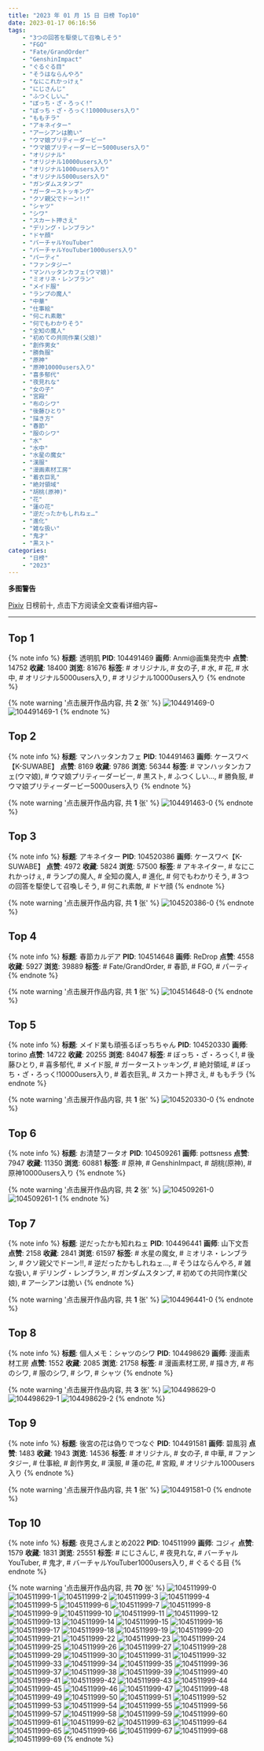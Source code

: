 ```yaml
---
title: "2023 年 01 月 15 日 日榜 Top10"
date: 2023-01-17 06:16:56
tags:
    - "3つの回答を駆使して召喚しそう"
    - "FGO"
    - "Fate/GrandOrder"
    - "GenshinImpact"
    - "ぐるぐる目"
    - "そうはならんやろ"
    - "なにこれかっけぇ"
    - "にじさんじ"
    - "ふつくしい…"
    - "ぼっち・ざ・ろっく!"
    - "ぼっち・ざ・ろっく!10000users入り"
    - "ももチラ"
    - "アキネイター"
    - "アーシアンは脆い"
    - "ウマ娘プリティーダービー"
    - "ウマ娘プリティーダービー5000users入り"
    - "オリジナル"
    - "オリジナル10000users入り"
    - "オリジナル1000users入り"
    - "オリジナル5000users入り"
    - "ガンダムスタンプ"
    - "ガーターストッキング"
    - "クソ親父でドーン!!"
    - "シャツ"
    - "シワ"
    - "スカート押さえ"
    - "デリング・レンブラン"
    - "ドヤ顔"
    - "バーチャルYouTuber"
    - "バーチャルYouTuber1000users入り"
    - "パーティ"
    - "ファンタジー"
    - "マンハッタンカフェ(ウマ娘)"
    - "ミオリネ・レンブラン"
    - "メイド服"
    - "ランプの魔人"
    - "中華"
    - "仕事絵"
    - "何これ素敵"
    - "何でもわかりそう"
    - "全知の魔人"
    - "初めての共同作業(父娘)"
    - "創作男女"
    - "勝負服"
    - "原神"
    - "原神10000users入り"
    - "喜多郁代"
    - "夜見れな"
    - "女の子"
    - "宮殿"
    - "布のシワ"
    - "後藤ひとり"
    - "描き方"
    - "春節"
    - "服のシワ"
    - "水"
    - "水中"
    - "水星の魔女"
    - "漢服"
    - "漫画素材工房"
    - "着衣巨乳"
    - "絶対領域"
    - "胡桃(原神)"
    - "花"
    - "蓮の花"
    - "逆だったかもしれねェ…"
    - "進化"
    - "雑な扱い"
    - "鬼才"
    - "黒スト"
categories:
    - "日榜"
    - "2023"
---
```


<i class="fa fa-triangle-exclamation"></i>**多图警告**<i class="fa fa-triangle-exclamation"></i>

[Pixiv](https://www.pixiv.net/) 日榜前十, 点击下方阅读全文查看详细内容~

<!-- more -->

---

## Top 1

{% note info %}
**标题**: 透明肌
**PID**: 104491469 **画师**: Anmi@画集発売中
**点赞**: 14752 **收藏**: 18400 **浏览**: 81676
**标签**: # オリジナル, # 女の子, # 水, # 花, # 水中, # オリジナル5000users入り, # オリジナル10000users入り
{% endnote %}

{% note warning '点击展开作品内容, 共 **2** 张' %}
![104491469-0](https://i.pixiv.re/img-original/img/2023/01/14/00/00/45/104491469_p0.jpg)
![104491469-1](https://i.pixiv.re/img-original/img/2023/01/14/00/00/45/104491469_p1.jpg)
{% endnote %}

## Top 2

{% note info %}
**标题**: マンハッタンカフェ
**PID**: 104491463 **画师**: ケースワベ【K-SUWABE】
**点赞**: 8169 **收藏**: 9786 **浏览**: 56344
**标签**: # マンハッタンカフェ(ウマ娘), # ウマ娘プリティーダービー, # 黒スト, # ふつくしい…, # 勝負服, # ウマ娘プリティーダービー5000users入り
{% endnote %}

{% note warning '点击展开作品内容, 共 **1** 张' %}
![104491463-0](https://i.pixiv.re/img-original/img/2023/01/14/00/00/42/104491463_p0.jpg)
{% endnote %}

## Top 3

{% note info %}
**标题**: アキネイター
**PID**: 104520386 **画师**: ケースワベ【K-SUWABE】
**点赞**: 4972 **收藏**: 5824 **浏览**: 57500
**标签**: # アキネイター, # なにこれかっけぇ, # ランプの魔人, # 全知の魔人, # 進化, # 何でもわかりそう, # 3つの回答を駆使して召喚しそう, # 何これ素敵, # ドヤ顔
{% endnote %}

{% note warning '点击展开作品内容, 共 **1** 张' %}
![104520386-0](https://i.pixiv.re/img-original/img/2023/01/15/00/00/51/104520386_p0.jpg)
{% endnote %}

## Top 4

{% note info %}
**标题**: 春節カルデア
**PID**: 104514648 **画师**: ReDrop
**点赞**: 4558 **收藏**: 5927 **浏览**: 39889
**标签**: # Fate/GrandOrder, # 春節, # FGO, # パーティ
{% endnote %}

{% note warning '点击展开作品内容, 共 **1** 张' %}
![104514648-0](https://i.pixiv.re/img-original/img/2023/01/14/21/08/40/104514648_p0.jpg)
{% endnote %}

## Top 5

{% note info %}
**标题**: メイド業も頑張るぼっちちゃん
**PID**: 104520330 **画师**: torino
**点赞**: 14722 **收藏**: 20255 **浏览**: 84047
**标签**: # ぼっち・ざ・ろっく!, # 後藤ひとり, # 喜多郁代, # メイド服, # ガーターストッキング, # 絶対領域, # ぼっち・ざ・ろっく!10000users入り, # 着衣巨乳, # スカート押さえ, # ももチラ
{% endnote %}

{% note warning '点击展开作品内容, 共 **1** 张' %}
![104520330-0](https://i.pixiv.re/img-original/img/2023/01/15/00/00/34/104520330_p0.jpg)
{% endnote %}

## Top 6

{% note info %}
**标题**: お清楚フータオ
**PID**: 104509261 **画师**: pottsness
**点赞**: 7947 **收藏**: 11350 **浏览**: 60881
**标签**: # 原神, # GenshinImpact, # 胡桃(原神), # 原神10000users入り
{% endnote %}

{% note warning '点击展开作品内容, 共 **2** 张' %}
![104509261-0](https://i.pixiv.re/img-original/img/2023/01/14/18/00/27/104509261_p0.jpg)
![104509261-1](https://i.pixiv.re/img-original/img/2023/01/14/18/00/27/104509261_p1.jpg)
{% endnote %}

## Top 7

{% note info %}
**标题**: 逆だったかも知れねェ
**PID**: 104496441 **画师**: 山下文吾
**点赞**: 2158 **收藏**: 2841 **浏览**: 61597
**标签**: # 水星の魔女, # ミオリネ・レンブラン, # クソ親父でドーン!!, # 逆だったかもしれねェ…, # そうはならんやろ, # 雑な扱い, # デリング・レンブラン, # ガンダムスタンプ, # 初めての共同作業(父娘), # アーシアンは脆い
{% endnote %}

{% note warning '点击展开作品内容, 共 **1** 张' %}
![104496441-0](https://i.pixiv.re/img-original/img/2023/01/14/04/19/33/104496441_p0.jpg)
{% endnote %}

## Top 8

{% note info %}
**标题**: 個人メモ：シャツのシワ
**PID**: 104498629 **画师**: 漫画素材工房
**点赞**: 1552 **收藏**: 2085 **浏览**: 21758
**标签**: # 漫画素材工房, # 描き方, # 布のシワ, # 服のシワ, # シワ, # シャツ
{% endnote %}

{% note warning '点击展开作品内容, 共 **3** 张' %}
![104498629-0](https://i.pixiv.re/img-original/img/2023/01/14/08/00/11/104498629_p0.jpg)
![104498629-1](https://i.pixiv.re/img-original/img/2023/01/14/08/00/11/104498629_p1.jpg)
![104498629-2](https://i.pixiv.re/img-original/img/2023/01/14/08/00/11/104498629_p2.jpg)
{% endnote %}

## Top 9

{% note info %}
**标题**: 後宮の花は偽りでつなぐ
**PID**: 104491581 **画师**: 碧風羽
**点赞**: 1483 **收藏**: 1943 **浏览**: 14536
**标签**: # オリジナル, # 女の子, # 中華, # ファンタジー, # 仕事絵, # 創作男女, # 漢服, # 蓮の花, # 宮殿, # オリジナル1000users入り
{% endnote %}

{% note warning '点击展开作品内容, 共 **1** 张' %}
![104491581-0](https://i.pixiv.re/img-original/img/2023/01/14/00/01/44/104491581_p0.jpg)
{% endnote %}

## Top 10

{% note info %}
**标题**: 夜見さんまとめ2022
**PID**: 104511999 **画师**: コジィ
**点赞**: 1579 **收藏**: 1831 **浏览**: 25551
**标签**: # にじさんじ, # 夜見れな, # バーチャルYouTuber, # 鬼才, # バーチャルYouTuber1000users入り, # ぐるぐる目
{% endnote %}

{% note warning '点击展开作品内容, 共 **70** 张' %}
![104511999-0](https://i.pixiv.re/img-original/img/2023/01/14/19/43/33/104511999_p0.png)
![104511999-1](https://i.pixiv.re/img-original/img/2023/01/14/19/43/33/104511999_p1.png)
![104511999-2](https://i.pixiv.re/img-original/img/2023/01/14/19/43/33/104511999_p2.png)
![104511999-3](https://i.pixiv.re/img-original/img/2023/01/14/19/43/33/104511999_p3.png)
![104511999-4](https://i.pixiv.re/img-original/img/2023/01/14/19/43/33/104511999_p4.png)
![104511999-5](https://i.pixiv.re/img-original/img/2023/01/14/19/43/33/104511999_p5.png)
![104511999-6](https://i.pixiv.re/img-original/img/2023/01/14/19/43/33/104511999_p6.png)
![104511999-7](https://i.pixiv.re/img-original/img/2023/01/14/19/43/33/104511999_p7.png)
![104511999-8](https://i.pixiv.re/img-original/img/2023/01/14/19/43/33/104511999_p8.png)
![104511999-9](https://i.pixiv.re/img-original/img/2023/01/14/19/43/33/104511999_p9.png)
![104511999-10](https://i.pixiv.re/img-original/img/2023/01/14/19/43/33/104511999_p10.png)
![104511999-11](https://i.pixiv.re/img-original/img/2023/01/14/19/43/33/104511999_p11.png)
![104511999-12](https://i.pixiv.re/img-original/img/2023/01/14/19/43/33/104511999_p12.png)
![104511999-13](https://i.pixiv.re/img-original/img/2023/01/14/19/43/33/104511999_p13.png)
![104511999-14](https://i.pixiv.re/img-original/img/2023/01/14/19/43/33/104511999_p14.png)
![104511999-15](https://i.pixiv.re/img-original/img/2023/01/14/19/43/33/104511999_p15.png)
![104511999-16](https://i.pixiv.re/img-original/img/2023/01/14/19/43/33/104511999_p16.png)
![104511999-17](https://i.pixiv.re/img-original/img/2023/01/14/19/43/33/104511999_p17.png)
![104511999-18](https://i.pixiv.re/img-original/img/2023/01/14/19/43/33/104511999_p18.png)
![104511999-19](https://i.pixiv.re/img-original/img/2023/01/14/19/43/33/104511999_p19.png)
![104511999-20](https://i.pixiv.re/img-original/img/2023/01/14/19/43/33/104511999_p20.png)
![104511999-21](https://i.pixiv.re/img-original/img/2023/01/14/19/43/33/104511999_p21.png)
![104511999-22](https://i.pixiv.re/img-original/img/2023/01/14/19/43/33/104511999_p22.png)
![104511999-23](https://i.pixiv.re/img-original/img/2023/01/14/19/43/33/104511999_p23.png)
![104511999-24](https://i.pixiv.re/img-original/img/2023/01/14/19/43/33/104511999_p24.png)
![104511999-25](https://i.pixiv.re/img-original/img/2023/01/14/19/43/33/104511999_p25.png)
![104511999-26](https://i.pixiv.re/img-original/img/2023/01/14/19/43/33/104511999_p26.png)
![104511999-27](https://i.pixiv.re/img-original/img/2023/01/14/19/43/33/104511999_p27.png)
![104511999-28](https://i.pixiv.re/img-original/img/2023/01/14/19/43/33/104511999_p28.png)
![104511999-29](https://i.pixiv.re/img-original/img/2023/01/14/19/43/33/104511999_p29.png)
![104511999-30](https://i.pixiv.re/img-original/img/2023/01/14/19/43/33/104511999_p30.png)
![104511999-31](https://i.pixiv.re/img-original/img/2023/01/14/19/43/33/104511999_p31.png)
![104511999-32](https://i.pixiv.re/img-original/img/2023/01/14/19/43/33/104511999_p32.png)
![104511999-33](https://i.pixiv.re/img-original/img/2023/01/14/19/43/33/104511999_p33.png)
![104511999-34](https://i.pixiv.re/img-original/img/2023/01/14/19/43/33/104511999_p34.png)
![104511999-35](https://i.pixiv.re/img-original/img/2023/01/14/19/43/33/104511999_p35.png)
![104511999-36](https://i.pixiv.re/img-original/img/2023/01/14/19/43/33/104511999_p36.png)
![104511999-37](https://i.pixiv.re/img-original/img/2023/01/14/19/43/33/104511999_p37.png)
![104511999-38](https://i.pixiv.re/img-original/img/2023/01/14/19/43/33/104511999_p38.png)
![104511999-39](https://i.pixiv.re/img-original/img/2023/01/14/19/43/33/104511999_p39.png)
![104511999-40](https://i.pixiv.re/img-original/img/2023/01/14/19/43/33/104511999_p40.png)
![104511999-41](https://i.pixiv.re/img-original/img/2023/01/14/19/43/33/104511999_p41.png)
![104511999-42](https://i.pixiv.re/img-original/img/2023/01/14/19/43/33/104511999_p42.png)
![104511999-43](https://i.pixiv.re/img-original/img/2023/01/14/19/43/33/104511999_p43.png)
![104511999-44](https://i.pixiv.re/img-original/img/2023/01/14/19/43/33/104511999_p44.png)
![104511999-45](https://i.pixiv.re/img-original/img/2023/01/14/19/43/33/104511999_p45.png)
![104511999-46](https://i.pixiv.re/img-original/img/2023/01/14/19/43/33/104511999_p46.png)
![104511999-47](https://i.pixiv.re/img-original/img/2023/01/14/19/43/33/104511999_p47.png)
![104511999-48](https://i.pixiv.re/img-original/img/2023/01/14/19/43/33/104511999_p48.png)
![104511999-49](https://i.pixiv.re/img-original/img/2023/01/14/19/43/33/104511999_p49.png)
![104511999-50](https://i.pixiv.re/img-original/img/2023/01/14/19/43/33/104511999_p50.png)
![104511999-51](https://i.pixiv.re/img-original/img/2023/01/14/19/43/33/104511999_p51.png)
![104511999-52](https://i.pixiv.re/img-original/img/2023/01/14/19/43/33/104511999_p52.png)
![104511999-53](https://i.pixiv.re/img-original/img/2023/01/14/19/43/33/104511999_p53.png)
![104511999-54](https://i.pixiv.re/img-original/img/2023/01/14/19/43/33/104511999_p54.png)
![104511999-55](https://i.pixiv.re/img-original/img/2023/01/14/19/43/33/104511999_p55.png)
![104511999-56](https://i.pixiv.re/img-original/img/2023/01/14/19/43/33/104511999_p56.png)
![104511999-57](https://i.pixiv.re/img-original/img/2023/01/14/19/43/33/104511999_p57.png)
![104511999-58](https://i.pixiv.re/img-original/img/2023/01/14/19/43/33/104511999_p58.png)
![104511999-59](https://i.pixiv.re/img-original/img/2023/01/14/19/43/33/104511999_p59.png)
![104511999-60](https://i.pixiv.re/img-original/img/2023/01/14/19/43/33/104511999_p60.png)
![104511999-61](https://i.pixiv.re/img-original/img/2023/01/14/19/43/33/104511999_p61.png)
![104511999-62](https://i.pixiv.re/img-original/img/2023/01/14/19/43/33/104511999_p62.png)
![104511999-63](https://i.pixiv.re/img-original/img/2023/01/14/19/43/33/104511999_p63.png)
![104511999-64](https://i.pixiv.re/img-original/img/2023/01/14/19/43/33/104511999_p64.png)
![104511999-65](https://i.pixiv.re/img-original/img/2023/01/14/19/43/33/104511999_p65.png)
![104511999-66](https://i.pixiv.re/img-original/img/2023/01/14/19/43/33/104511999_p66.png)
![104511999-67](https://i.pixiv.re/img-original/img/2023/01/14/19/43/33/104511999_p67.png)
![104511999-68](https://i.pixiv.re/img-original/img/2023/01/14/19/43/33/104511999_p68.png)
![104511999-69](https://i.pixiv.re/img-original/img/2023/01/14/19/43/33/104511999_p69.png)
{% endnote %}
